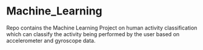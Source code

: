 # Machine_Learning
Repo contains the Machine Learning Project on human activity classification which can classify the activity being performed by the user based on accelerometer and gyroscope data.
